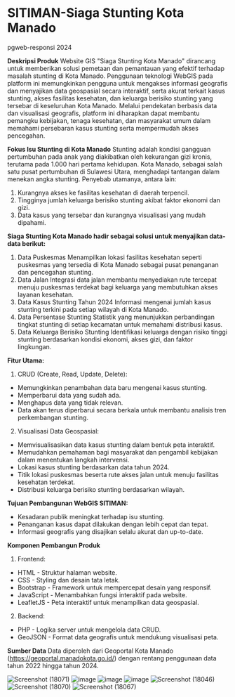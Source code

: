# SITIMAN-Siaga Stunting Kota Manado
pgweb-responsi 2024

**Deskripsi Produk**
Website GIS "Siaga Stunting Kota Manado" dirancang untuk memberikan solusi pemetaan dan pemantauan yang efektif terhadap masalah stunting di Kota Manado. Penggunaan teknologi WebGIS pada platform ini memungkinkan pengguna untuk mengakses informasi geografis dan menyajikan data geospasial secara interaktif, serta akurat terkait kasus stunting, akses fasilitas kesehatan, dan keluarga berisiko stunting yang tersebar di keseluruhan Kota Manado. Melalui pendekatan berbasis data dan visualisasi geografis, platform ini diharapkan dapat membantu pemangku kebijakan, tenaga kesehatan, dan masyarakat umum dalam memahami persebaran kasus stunting serta mempermudah akses pencegahan.

**Fokus Isu Stunting di Kota Manado**
Stunting adalah kondisi gangguan pertumbuhan pada anak yang diakibatkan oleh kekurangan gizi kronis, terutama pada 1.000 hari pertama kehidupan. Kota Manado, sebagai salah satu pusat pertumbuhan di Sulawesi Utara, menghadapi tantangan dalam menekan angka stunting. Penyebab utamanya, antara lain:
1. Kurangnya akses ke fasilitas kesehatan di daerah terpencil.
2. Tingginya jumlah keluarga berisiko stunting akibat faktor ekonomi dan gizi.
3. Data kasus yang tersebar dan kurangnya visualisasi yang mudah dipahami.

**Siaga Stunting Kota Manado hadir sebagai solusi untuk menyajikan data-data berikut:**
1. Data Puskesmas
   Menampilkan lokasi fasilitas kesehatan seperti puskesmas yang tersedia di Kota Manado sebagai pusat penanganan dan pencegahan stunting.
2. Data Jalan
   Integrasi data jalan membantu menyediakan rute tercepat menuju puskesmas terdekat bagi keluarga yang membutuhkan akses layanan kesehatan.
3. Data Kasus Stunting Tahun 2024
   Informasi mengenai jumlah kasus stunting terkini pada setiap wilayah di Kota Manado.
4. Data Persentase Stunting
   Statistik yang menunjukkan perbandingan tingkat stunting di setiap kecamatan untuk memahami distribusi kasus.
5. Data Keluarga Berisiko Stunting
   Identifikasi keluarga dengan risiko tinggi stunting berdasarkan kondisi ekonomi, akses gizi, dan faktor lingkungan.

**Fitur Utama:**
1. CRUD (Create, Read, Update, Delete):
- Memungkinkan penambahan data baru mengenai kasus stunting.
- Memperbarui data yang sudah ada.
- Menghapus data yang tidak relevan.
- Data akan terus diperbarui secara berkala untuk membantu analisis tren perkembangan stunting.

2. Visualisasi Data Geospasial:
- Memvisualisasikan data kasus stunting dalam bentuk peta interaktif.
- Memudahkan pemahaman bagi masyarakat dan pengambil kebijakan dalam menentukan langkah intervensi.
- Lokasi kasus stunting berdasarkan data tahun 2024.
- Titik lokasi puskesmas beserta rute akses jalan untuk menuju fasilitas kesehatan terdekat.
- Distribusi keluarga berisiko stunting berdasarkan wilayah.

**Tujuan Pembangunan WebGIS SITIMAN:**
- Kesadaran publik meningkat terhadap isu stunting.
- Penanganan kasus dapat dilakukan dengan lebih cepat dan tepat.
- Informasi geografis yang disajikan selalu akurat dan up-to-date.

**Komponen Pembangun Produk**
1. Frontend:
- HTML - Struktur halaman website.
- CSS - Styling dan desain tata letak.
- Bootstrap - Framework untuk mempercepat desain yang responsif.
- JavaScript - Menambahkan fungsi interaktif pada website.
- LeafletJS - Peta interaktif untuk menampilkan data geospasial.

2. Backend:
- PHP - Logika server untuk mengelola data CRUD.
- GeoJSON - Format data geografis untuk mendukung visualisasi peta.

**Sumber Data**
Data diperoleh dari Geoportal Kota Manado (https://geoportal.manadokota.go.id/) dengan rentang penggunaan data tahun 2022 hingga tahun 2024.

![Screenshot (18071)](https://github.com/user-attachments/assets/f73dfbe0-14a7-455e-af7d-0adaef0af0c0)
![image](https://github.com/user-attachments/assets/369921a3-0fd8-4590-a4f3-ef6995592dd3)
![image](https://github.com/user-attachments/assets/126f0091-e03f-4d5e-a556-37d3c8356244)
![image](https://github.com/user-attachments/assets/02da90af-302f-4ee2-8879-a30f71b59826)
![Screenshot (18046)](https://github.com/user-attachments/assets/99a210b1-858e-4a20-aa4e-6f38c838e981)
![Screenshot (18070)](https://github.com/user-attachments/assets/9121ec8f-2f60-43c3-ad15-be22a7de1fc7)
![Screenshot (18067)](https://github.com/user-attachments/assets/a63dd721-af71-4f81-9878-71da36f83c3b)








